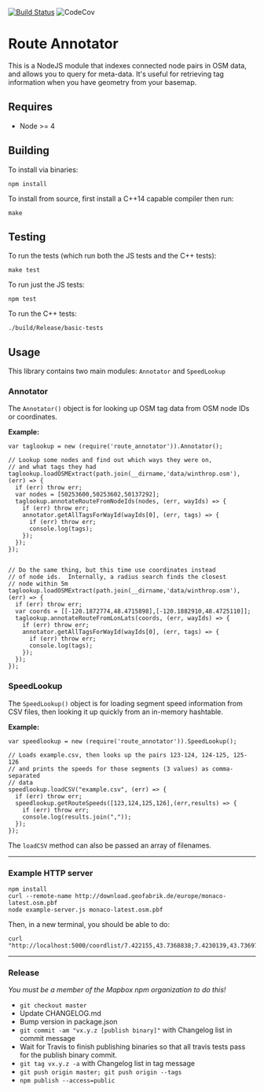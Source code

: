 [![Build Status](https://travis-ci.org/mapbox/route-annotator.svg?branch=master)](https://travis-ci.org/mapbox/route-annotator) ![CodeCov](https://codecov.io/gh/mapbox/route-annotator/branch/master/graph/badge.svg)

# Route Annotator

This is a NodeJS module that indexes connected node pairs in OSM data, and allows you to query for
meta-data.  It's useful for retrieving tag information when you have geometry from your basemap.

## Requires

- Node >= 4

## Building

To install via binaries:

```
npm install
```

To install from source, first install a C++14 capable compiler then run:


```
make
```

## Testing

To run the tests (which run both the JS tests and the C++ tests):

```
make test
```

To run just the JS tests:

```
npm test
```

To run the C++ tests:

```
./build/Release/basic-tests
```

## Usage

This library contains two main modules: `Annotator` and `SpeedLookup`

### Annotator

The `Annotator()` object is for looking up OSM tag data from OSM node IDs or coordinates.

**Example:**
```
var taglookup = new (require('route_annotator')).Annotator();

// Lookup some nodes and find out which ways they were on,
// and what tags they had
taglookup.loadOSMExtract(path.join(__dirname,'data/winthrop.osm'), (err) => {
  if (err) throw err;
  var nodes = [50253600,50253602,50137292];
  taglookup.annotateRouteFromNodeIds(nodes, (err, wayIds) => {
    if (err) throw err;
    annotator.getAllTagsForWayId(wayIds[0], (err, tags) => {
      if (err) throw err;
      console.log(tags);
    });
  });
});


// Do the same thing, but this time use coordinates instead
// of node ids.  Internally, a radius search finds the closest
// node within 5m
taglookup.loadOSMExtract(path.join(__dirname,'data/winthrop.osm'), (err) => {
  if (err) throw err;
  var coords = [[-120.1872774,48.4715898],[-120.1882910,48.4725110]];
  taglookup.annotateRouteFromLonLats(coords, (err, wayIds) => {
    if (err) throw err;
    annotator.getAllTagsForWayId(wayIds[0], (err, tags) => {
      if (err) throw err;
      console.log(tags);
    });
  });
});

```

### SpeedLookup

The `SpeedLookup()` object is for loading segment speed information from CSV files, then looking it up quickly from an in-memory hashtable.

**Example:**
```
var speedlookup = new (require('route_annotator')).SpeedLookup();

// Loads example.csv, then looks up the pairs 123-124, 124-125, 125-126
// and prints the speeds for those segments (3 values) as comma-separated
// data
speedlookup.loadCSV("example.csv", (err) => {
  if (err) throw err;
  speedlookup.getRouteSpeeds([123,124,125,126],(err,results) => {
    if (err) throw err;
    console.log(results.join(","));
  });
});
```

The `loadCSV` method can also be passed an array of filenames.

---

### Example HTTP server

```
npm install
curl --remote-name http://download.geofabrik.de/europe/monaco-latest.osm.pbf
node example-server.js monaco-latest.osm.pbf
```

Then, in a new terminal, you should be able to do:

```
curl "http://localhost:5000/coordlist/7.422155,43.7368838;7.4230139,43.7369751"
```
---

### Release

_You must be a member of the Mapbox npm organization to do this!_

- `git checkout master`
- Update CHANGELOG.md
- Bump version in package.json
- `git commit -am "vx.y.z [publish binary]"` with Changelog list in commit message
- Wait for Travis to finish publishing binaries so that all travis tests pass for the publish binary commit.
- `git tag vx.y.z -a` with Changelog list in tag message
- `git push origin master; git push origin --tags`
- `npm publish --access=public`
